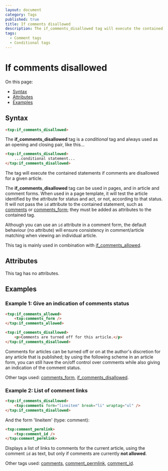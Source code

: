 ```yaml
---
layout: document
category: Tags
published: true
title: If comments disallowed
description: The if_comments_disallowed tag will execute the contained statements if comments are disallowed for a given article.
tags:
  - Comment tags
  - Conditional tags
---
```


# If comments disallowed

On this page:

* [Syntax](#syntax)
* [Attributes](#attributes)
* [Examples](#examples)

## Syntax

~~~ html
<txp:if_comments_disallowed>
~~~

The **if_comments_disallowed** tag is a *conditional* tag and always used as an opening and closing pair, like this...

~~~ html
<txp:if_comments_disallowed>
    ...conditional statement...
</txp:if_comments_disallowed>
~~~

The tag will execute the contained statements if comments are disallowed for a given article.

The **if_comments_disallowed** tag can be used in pages, and in article and comment forms. When used in a page template, it will test the article identified by the attribute for status and act, or not, according to that status. It will not pass the `id` attribute to the contained statement, such as [comments](comments) or [comments_form](comments_form); they must be added as attributes to the contained tag.

Although you can use an `id` attribute in a comment form, the default behaviour (no attribute) will ensure consistency in comment/article matching when viewing an individual article.

This tag is mainly used in combination with [if_comments_allowed](if_comments_allowed).

## Attributes

This tag has no attributes.

## Examples

### Example 1: Give an indication of comments status

~~~ html
<txp:if_comments_allowed>
    <txp:comments_form />
</txp:if_comments_allowed>

<txp:if_comments_disallowed>
    <p>Comments are turned off for this article.</p>
</txp:if_comments_disallowed>
~~~

Comments for articles can be turned off or on at the author's discretion for any article that is published; by using the following scheme in an article form, you can still have the on/off control over comments while also giving an indication of the comment status.

Other tags used: [comments_form](comments_form), [if_comments_disallowed](if_comments_disallowed).

### Example 2: List of comment links

~~~ html
<txp:if_comments_disallowed>
    <txp:comments form="lineitem" break="li" wraptag="ul" />
</txp:if_comments_disallowed>
~~~

And the form 'lineitem' (type: comment):

~~~ html
<txp:comment_permlink>
    <txp:comment_id />
</txp:comment_permlink>
~~~

Displays a list of links to comments for the current article, using the comment `id` as text, but only if comments are currently **not allowed**.

Other tags used: [comments](comments), [comment_permlink](comment_permlink), [comment_id](comment_id).
